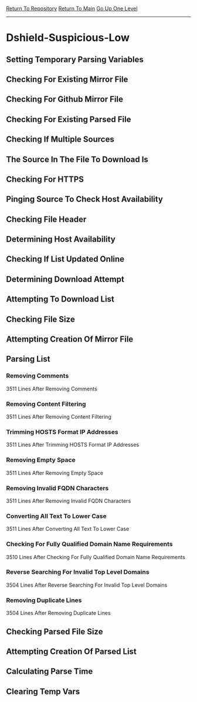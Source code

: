 [Return To Repository](https://github.com/deathbybandaid/piholeparser/)
[Return To Main](https://github.com/deathbybandaid/piholeparser/blob/master/RecentRunLogs/Mainlog.md)
[Go Up One Level](https://github.com/deathbybandaid/piholeparser/blob/master/RecentRunLogs/TopLevelScripts/30-Processing-Blacklists.md)
____________________________________
# Dshield-Suspicious-Low
## Setting Temporary Parsing Variables
## Checking For Existing Mirror File
## Checking For Github Mirror File
## Checking For Existing Parsed File
## Checking If Multiple Sources
## The Source In The File To Download Is
## Checking For HTTPS
## Pinging Source To Check Host Availability
## Checking File Header
## Determining Host Availability
## Checking If List Updated Online
## Determining Download Attempt
## Attempting To Download List
## Checking File Size
## Attempting Creation Of Mirror File
## Parsing List
### Removing Comments
3511 Lines After Removing Comments
### Removing Content Filtering
3511 Lines After Removing Content Filtering
### Trimming HOSTS Format IP Addresses
3511 Lines After Trimming HOSTS Format IP Addresses
### Removing Empty Space
3511 Lines After Removing Empty Space
### Removing Invalid FQDN Characters
3511 Lines After Removing Invalid FQDN Characters
### Converting All Text To Lower Case
3511 Lines After Converting All Text To Lower Case
### Checking For Fully Qualified Domain Name Requirements
3510 Lines After Checking For Fully Qualified Domain Name Requirements
### Reverse Searching For Invalid Top Level Domains
3504 Lines After Reverse Searching For Invalid Top Level Domains
### Removing Duplicate Lines
3504 Lines After Removing Duplicate Lines
## Checking Parsed File Size
## Attempting Creation Of Parsed List
## Calculating Parse Time
## Clearing Temp Vars
